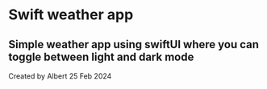 #  Swift weather app

## Simple weather app using swiftUI where you can toggle between light and dark mode

Created by Albert 25 Feb 2024

